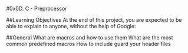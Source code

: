 #0x0D. C - Preprocessor

##Learning Objectives
At the end of this project, you are expected to be able to explain to anyone, without the help of Google:

##General
What are macros and how to use them
What are the most common predefined macros
How to include guard your header files
